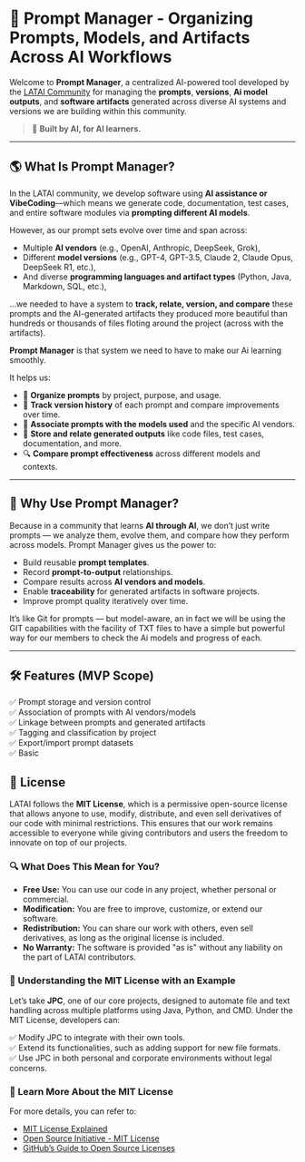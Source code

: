 # 📌 Prompt Manager - Organizing Prompts, Models, and Artifacts Across AI Workflows

Welcome to **Prompt Manager**, a centralized AI-powered tool developed by the [LATAI Community](https://github.com/LATAI-Community) for managing the **prompts**, **versions**, **Ai model outputs**, and **software artifacts** generated across diverse AI systems and versions we are building within this community.

> 🧠 **Built by AI, for AI learners.**

---

## 🌎 What Is Prompt Manager?

In the LATAI community, we develop software using **AI assistance or VibeCoding**—which means we generate code, documentation, test cases, and entire software modules via **prompting different AI models**.

However, as our prompt sets evolve over time and span across:
- Multiple **AI vendors** (e.g., OpenAI, Anthropic, DeepSeek, Grok),
- Different **model versions** (e.g., GPT-4, GPT-3.5, Claude 2, Claude Opus, DeepSeek R1, etc.),
- And diverse **programming languages and artifact types** (Python, Java, Markdown, SQL, etc.),

...we needed to have a system to **track, relate, version, and compare** these prompts and the AI-generated artifacts they produced more beautiful than hundreds or thousands of files floting around the project (across with the artifacts).

**Prompt Manager** is that system we need to have to make our Ai learning smoothly.

It helps us:
- 📂 **Organize prompts** by project, purpose, and usage.
- 🧬 **Track version history** of each prompt and compare improvements over time.
- 🤖 **Associate prompts with the models used** and the specific AI vendors.
- 🧪 **Store and relate generated outputs** like code files, test cases, documentation, and more.
- 🔍 **Compare prompt effectiveness** across different models and contexts.

---

## 🚀 Why Use Prompt Manager?

Because in a community that learns **AI through AI**, we don’t just write prompts — we analyze them, evolve them, and compare how they perform across models. Prompt Manager gives us the power to:

- Build reusable **prompt templates**.
- Record **prompt-to-output** relationships.
- Compare results across **AI vendors and models**.
- Enable **traceability** for generated artifacts in software projects.
- Improve prompt quality iteratively over time.

It’s like Git for prompts — but model-aware, an in fact we will be using the GIT capabilities with the facility of TXT files to have a simple but powerful way for our members to check the Ai models and progress of each.

---

## 🛠️ Features (MVP Scope)

✅ Prompt storage and version control  
✅ Association of prompts with AI vendors/models  
✅ Linkage between prompts and generated artifacts  
✅ Tagging and classification by project  
✅ Export/import prompt datasets  
✅ Basic


## 🔖 License

LATAI follows the **MIT License**, which is a permissive open-source license that allows anyone to use, modify, distribute, and even sell derivatives of our code with minimal restrictions. This ensures that our work remains accessible to everyone while giving contributors and users the freedom to innovate on top of our projects.

### 🔍 What Does This Mean for You?

- **Free Use:** You can use our code in any project, whether personal or commercial.
- **Modification:** You are free to improve, customize, or extend our software.
- **Redistribution:** You can share our work with others, even sell derivatives, as long as the original license is included.
- **No Warranty:** The software is provided "as is" without any liability on the part of LATAI contributors.

### 📌 Understanding the MIT License with an Example  

Let’s take **JPC**, one of our core projects, designed to automate file and text handling across multiple platforms using Java, Python, and CMD. Under the MIT License, developers can:

✅ Modify JPC to integrate with their own tools.  
✅ Extend its functionalities, such as adding support for new file formats.  
✅ Use JPC in both personal and corporate environments without legal concerns.

### 📖 Learn More About the MIT License

For more details, you can refer to:

- [MIT License Explained](https://choosealicense.com/licenses/mit/)
- [Open Source Initiative - MIT License](https://opensource.org/licenses/MIT)
- [GitHub’s Guide to Open Source Licenses](https://docs.github.com/en/github/creating-cloning-and-archiving-repositories/licensing-a-repository)

